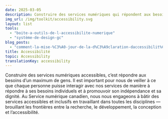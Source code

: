 ```yaml
---
date: 2025-03-05
description: Construire des services numériques qui répondent aux besoins d’un maximum de personnes
img_url: /img/toolkit/accessibility.svg
layout: list
tools:
  - "boite-a-outils-de-l-accessibilite-numerique"
  - "système-de-design-gc"
blog_posts:
  - "comment-la-mise-%C3%A0-jour-de-la-d%C3%A9claration-daccessibilit%C3%A9-de-notification-gc-nous-a-permis-de-mieux-concevoir"
title: Accessibilité
topic: Accessibility
translationKey: accessibility
---
```

Construire des services numériques accessibles, c’est répondre aux besoins d’un maximum de gens. Il est important pour nous de veiller à ce que chaque personne puisse interagir avec nos services de manière à répondre à ses besoins individuels et à promouvoir son indépendance et sa dignité. 
Au Service numérique canadien, nous nous engageons à bâtir des services accessibles et inclusifs en travaillant dans toutes les disciplines — brouillant les frontières entre la recherche, le développement, la conception et l’accessibilité.